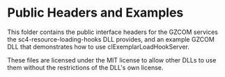 # Public Headers and Examples

This folder contains the public interface headers for the GZCOM services
the sc4-resource-loading-hooks DLL provides, and an example GZCOM DLL that
demonstrates how to use cIExemplarLoadHookServer.

These files are licensed under the MIT license to allow other DLLs to use them
without the restrictions of the DLL's own license.
